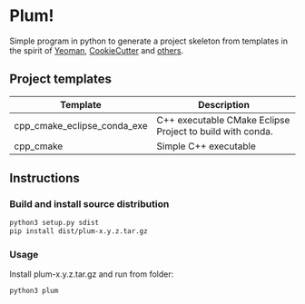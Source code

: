 # Plum!

Simple program in python to generate a project skeleton from templates in the spirit of [Yeoman](https://yeoman.io/), [CookieCutter](https://cookiecutter.readthedocs.io) and [others](https://en.wikipedia.org/wiki/Scaffold_(programming)).

## Project templates

| Template                    | Description                                               |
| --------------------------- | --------------------------------------------------------- |
| cpp_cmake_eclipse_conda_exe | C++ executable CMake Eclipse Project to build with conda. |
| cpp_cmake                   | Simple C++ executable                                     |

## Instructions

### Build and install source distribution

```bash
python3 setup.py sdist
pip install dist/plum-x.y.z.tar.gz 
```

### Usage

Install plum-x.y.z.tar.gz and run from folder:

```bash
python3 plum
```

